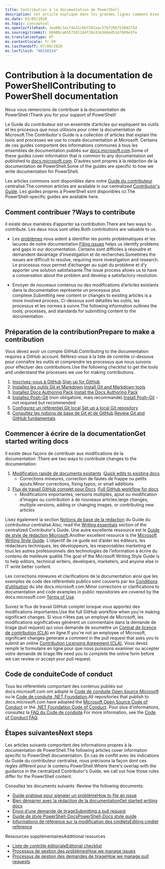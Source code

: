 ```yaml
---
title: Contribution à la documentation de PowerShell
description: Cet article explique dans les grandes lignes comment bien démarrer en tant que contributeur de la documentation de PowerShell.
ms.date: 03/05/2020
ms.topic: conceptual
ms.openlocfilehash: 3ea08c3acf4a31cbb7262aac57bf28b75388275d
ms.sourcegitcommit: b0488ca6557501184f20c8343b0ed5147b09e3fe
ms.translationtype: HT
ms.contentlocale: fr-FR
ms.lasthandoff: 07/09/2020
ms.locfileid: "86158154"
---
```

# <a name="contributing-to-powershell-documentation"></a><span data-ttu-id="e0ef0-103">Contribution à la documentation de PowerShell</span><span class="sxs-lookup"><span data-stu-id="e0ef0-103">Contributing to PowerShell documentation</span></span>

<span data-ttu-id="e0ef0-104">Nous vous remercions de contribuer à la documentation de PowerShell !</span><span class="sxs-lookup"><span data-stu-id="e0ef0-104">Thank you for your support of PowerShell!</span></span>

<span data-ttu-id="e0ef0-105">Le Guide du contributeur est un ensemble d’articles qui expliquent les outils et les processus que nous utilisons pour créer la documentation de Microsoft.</span><span class="sxs-lookup"><span data-stu-id="e0ef0-105">The Contributor's Guide is a collection of articles that explain the tools and processes we use to create documentation at Microsoft.</span></span> <span data-ttu-id="e0ef0-106">Certains de ces guides comportent des informations communes à tous les ensembles de documentation publiés sur [docs.microsoft.com][docs].</span><span class="sxs-lookup"><span data-stu-id="e0ef0-106">Some of these guides cover information that is common to any documentation set published to [docs.microsoft.com][docs].</span></span> <span data-ttu-id="e0ef0-107">D’autres sont propres à la rédaction de la documentation de PowerShell.</span><span class="sxs-lookup"><span data-stu-id="e0ef0-107">Some of the guides are specific to how we write documentation for PowerShell.</span></span>

<span data-ttu-id="e0ef0-108">Les articles communs sont disponibles dans notre [Guide du contributeur][contribute] centralisé.</span><span class="sxs-lookup"><span data-stu-id="e0ef0-108">The common articles are available in our centralized [Contributor's Guide][contribute].</span></span> <span data-ttu-id="e0ef0-109">Les guides propres à PowerShell sont disponibles ici.</span><span class="sxs-lookup"><span data-stu-id="e0ef0-109">The PowerShell-specific guides are available here.</span></span>

## <a name="ways-to-contribute"></a><span data-ttu-id="e0ef0-110">Comment contribuer ?</span><span class="sxs-lookup"><span data-stu-id="e0ef0-110">Ways to contribute</span></span>

<span data-ttu-id="e0ef0-111">Il existe deux manières d’apporter sa contribution.</span><span class="sxs-lookup"><span data-stu-id="e0ef0-111">There are two ways to contribute.</span></span> <span data-ttu-id="e0ef0-112">Les deux nous sont utiles.</span><span class="sxs-lookup"><span data-stu-id="e0ef0-112">Both contributions are valuable to us.</span></span>

- <span data-ttu-id="e0ef0-113">Les [problèmes][file-an-issue] nous aident à identifier les points problématiques et les lacunes de notre documentation.</span><span class="sxs-lookup"><span data-stu-id="e0ef0-113">[Filing issues][file-an-issue] helps us identify problems and gaps in our documentation.</span></span> <span data-ttu-id="e0ef0-114">Certains sont difficiles à résoudre et demandent davantage d’investigation et de recherches.</span><span class="sxs-lookup"><span data-stu-id="e0ef0-114">Sometimes the issues are difficult to resolve, requiring more investigation and research.</span></span> <span data-ttu-id="e0ef0-115">Le processus nous permet d’échanger au sujet du problème et d’y apporter une solution satisfaisante.</span><span class="sxs-lookup"><span data-stu-id="e0ef0-115">The issue process allows us to have a conversation about the problem and develop a satisfactory resolution.</span></span>

- <span data-ttu-id="e0ef0-116">Envoyer de nouveaux contenus ou des modifications d’articles existants dans la documentation représente un processus plus complexe.</span><span class="sxs-lookup"><span data-stu-id="e0ef0-116">Submitting new content or changes to existing articles is a more involved process.</span></span> <span data-ttu-id="e0ef0-117">Ci-dessous sont détaillés les outils, les processus et les normes à suivre.</span><span class="sxs-lookup"><span data-stu-id="e0ef0-117">The following information outlines the tools, processes, and standards for submitting content to the documentation.</span></span>

## <a name="prepare-to-make-a-contribution"></a><span data-ttu-id="e0ef0-118">Préparation de la contribution</span><span class="sxs-lookup"><span data-stu-id="e0ef0-118">Prepare to make a contribution</span></span>

<span data-ttu-id="e0ef0-119">Vous devez avoir un compte GitHub.</span><span class="sxs-lookup"><span data-stu-id="e0ef0-119">Contributing to the documentation requires a GitHub account.</span></span> <span data-ttu-id="e0ef0-120">Référez-vous à la liste de contrôle ci-dessous pour connaître les outils et comprendre les processus que nous suivons pour effectuer des contributions.</span><span class="sxs-lookup"><span data-stu-id="e0ef0-120">Use the following checklist to get the tools and understand the processes we use for making contributions.</span></span>

1. <span data-ttu-id="e0ef0-121">[Inscrivez-vous à GitHub](/contribute/get-started-setup-github).</span><span class="sxs-lookup"><span data-stu-id="e0ef0-121">[Sign up for GitHub](/contribute/get-started-setup-github)</span></span>
1. <span data-ttu-id="e0ef0-122">[Installez les outils Git et Markdown](/contribute/get-started-setup-tools).</span><span class="sxs-lookup"><span data-stu-id="e0ef0-122">[Install Git and Markdown tools](/contribute/get-started-setup-tools)</span></span>
1. <span data-ttu-id="e0ef0-123">[Installez Docs Authoring Pack](/contribute/how-to-write-docs-auth-pack).</span><span class="sxs-lookup"><span data-stu-id="e0ef0-123">[Install the Docs Authoring Pack](/contribute/how-to-write-docs-auth-pack)</span></span>
1. <span data-ttu-id="e0ef0-124">[Installez Posh-Git][posh-git] (non obligatoire, mais recommandé).</span><span class="sxs-lookup"><span data-stu-id="e0ef0-124">[Install Posh-Git][posh-git] - not required but recommended</span></span>
1. <span data-ttu-id="e0ef0-125">[Configurez un référentiel Git local](/contribute/get-started-setup-local).</span><span class="sxs-lookup"><span data-stu-id="e0ef0-125">[Set up a local Git repository](/contribute/get-started-setup-local)</span></span>
1. <span data-ttu-id="e0ef0-126">[Consultez les notions de base de Git et de GitHub](/contribute/git-github-fundamentals).</span><span class="sxs-lookup"><span data-stu-id="e0ef0-126">[Review Git and GitHub fundamentals](/contribute/git-github-fundamentals)</span></span>

## <a name="get-started-writing-docs"></a><span data-ttu-id="e0ef0-127">Commencer à écrire de la documentation</span><span class="sxs-lookup"><span data-stu-id="e0ef0-127">Get started writing docs</span></span>

<span data-ttu-id="e0ef0-128">Il existe deux façons de contribuer aux modifications de la documentation :</span><span class="sxs-lookup"><span data-stu-id="e0ef0-128">There are two ways to contribute changes to the documentation:</span></span>

1. <span data-ttu-id="e0ef0-129">[Modification rapide de documents existants](/contribute/#quick-edits-to-existing-documents) :</span><span class="sxs-lookup"><span data-stu-id="e0ef0-129">[Quick edits to existing docs](/contribute/#quick-edits-to-existing-documents)</span></span>
   - <span data-ttu-id="e0ef0-130">Corrections mineures, correction de fautes de frappe ou petits ajouts.</span><span class="sxs-lookup"><span data-stu-id="e0ef0-130">Minor corrections, fixing typos, or small additions</span></span>
1. <span data-ttu-id="e0ef0-131">[Flux de travail GitHub complet pour Docs](/contribute/how-to-write-workflows-major) :</span><span class="sxs-lookup"><span data-stu-id="e0ef0-131">[Full GitHub workflow for docs](/contribute/how-to-write-workflows-major)</span></span>
   - <span data-ttu-id="e0ef0-132">Modifications importantes, versions multiples, ajout ou modification d’images ou contribution à de nouveaux articles.</span><span class="sxs-lookup"><span data-stu-id="e0ef0-132">large changes, multiple versions, adding or changing images, or contributing new articles</span></span>

<span data-ttu-id="e0ef0-133">Lisez également la section [Notions de base de la rédaction](/contribute/style-quick-start) du Guide du contributeur centralisé.</span><span class="sxs-lookup"><span data-stu-id="e0ef0-133">Also, read the [Writing essentials](/contribute/style-quick-start) section of the centralized Contributor's Guide.</span></span> <span data-ttu-id="e0ef0-134">Une autre excellente ressource est le [Guide de style de rédaction Microsoft][style-guide].</span><span class="sxs-lookup"><span data-stu-id="e0ef0-134">Another excellent resource is the [Microsoft Writing Style Guide][style-guide].</span></span> <span data-ttu-id="e0ef0-135">L’objectif de ce guide est d’aider les éditeurs, les rédacteurs techniques, les développeurs, les responsables marketing et tous les autres professionnels des technologies de l’information à écrire du contenu de meilleure qualité.</span><span class="sxs-lookup"><span data-stu-id="e0ef0-135">The goal of the Microsoft Writing Style Guide is to help editors, technical writers, developers, marketers, and anyone else in IT write better content.</span></span>

<span data-ttu-id="e0ef0-136">Les corrections mineures et clarifications de la documentation ainsi que les exemples de code des référentiels publics sont couverts par les [Conditions d’utilisation][terms-of-use] du site docs.microsoft.com.</span><span class="sxs-lookup"><span data-stu-id="e0ef0-136">Minor corrections or clarifications to documentation and code examples in public repositories are covered by the docs.microsoft.com [Terms of Use][terms-of-use].</span></span>

<span data-ttu-id="e0ef0-137">Suivez le flux de travail GitHub complet lorsque vous apportez des modifications importantes.</span><span class="sxs-lookup"><span data-stu-id="e0ef0-137">Use the full GitHub workflow when you're making significant changes.</span></span> <span data-ttu-id="e0ef0-138">Si vous n’êtes pas un employé de Microsoft, les modifications significatives génèrent un commentaire dans la demande de tirage (pull request) qui vous demande de soumettre un [Contrat de licence de contribution (CLA)][cla] en ligne.</span><span class="sxs-lookup"><span data-stu-id="e0ef0-138">If you're not an employee of Microsoft, significant changes generate a comment in the pull request that asks you to submit an online [Contribution Licensing Agreement (CLA)][cla].</span></span> <span data-ttu-id="e0ef0-139">Vous devez remplir le formulaire en ligne pour que nous puissions examiner ou accepter votre demande de tirage.</span><span class="sxs-lookup"><span data-stu-id="e0ef0-139">We need you to complete the online form before we can review or accept your pull request.</span></span>

## <a name="code-of-conduct"></a><span data-ttu-id="e0ef0-140">Code de conduite</span><span class="sxs-lookup"><span data-stu-id="e0ef0-140">Code of conduct</span></span>

<span data-ttu-id="e0ef0-141">Tous les référentiels comportant des contenus publiés sur docs.microsoft.com ont adopté le [Code de conduite Open Source Microsoft](https://opensource.microsoft.com/codeofconduct/) ou le [Code de conduite .NET Foundation](https://dotnetfoundation.org/code-of-conduct).</span><span class="sxs-lookup"><span data-stu-id="e0ef0-141">All repositories that publish to docs.microsoft.com have adopted the [Microsoft Open Source Code of Conduct](https://opensource.microsoft.com/codeofconduct/) or the [.NET Foundation Code of Conduct](https://dotnetfoundation.org/code-of-conduct).</span></span> <span data-ttu-id="e0ef0-142">Pour plus d'informations, consultez la [FAQ du Code de conduite](https://opensource.microsoft.com/codeofconduct/faq/).</span><span class="sxs-lookup"><span data-stu-id="e0ef0-142">For more information, see the [Code of Conduct FAQ](https://opensource.microsoft.com/codeofconduct/faq/).</span></span>

## <a name="next-steps"></a><span data-ttu-id="e0ef0-143">Étapes suivantes</span><span class="sxs-lookup"><span data-stu-id="e0ef0-143">Next steps</span></span>

<span data-ttu-id="e0ef0-144">Les articles suivants comportent des informations propres à la documentation de PowerShell.</span><span class="sxs-lookup"><span data-stu-id="e0ef0-144">The following articles cover information specific to PowerShell documentation.</span></span> <span data-ttu-id="e0ef0-145">En cas de conflit avec les indications du Guide du contributeur centralisé, nous précisons la façon dont ces règles diffèrent pour le contenu PowerShell.</span><span class="sxs-lookup"><span data-stu-id="e0ef0-145">Where there's overlap with the guidance in the centralized Contributor's Guide, we call out how those rules differ for the PowerShell content.</span></span>

<span data-ttu-id="e0ef0-146">Consultez les documents suivants :</span><span class="sxs-lookup"><span data-stu-id="e0ef0-146">Review the following documents:</span></span>

- [<span data-ttu-id="e0ef0-147">Guide pratique pour signaler un problème</span><span class="sxs-lookup"><span data-stu-id="e0ef0-147">How to file an issue</span></span>](file-an-issue.md)
- [<span data-ttu-id="e0ef0-148">Bien démarrer avec la rédaction de la documentation</span><span class="sxs-lookup"><span data-stu-id="e0ef0-148">Get started writing docs</span></span>](get-started-writing.md)
- [<span data-ttu-id="e0ef0-149">Envoi d’une demande de tirage</span><span class="sxs-lookup"><span data-stu-id="e0ef0-149">Submitting a pull request</span></span>](pull-requests.md)
- [<span data-ttu-id="e0ef0-150">Guide de style PowerShell-Docs</span><span class="sxs-lookup"><span data-stu-id="e0ef0-150">PowerShell-Docs style guide</span></span>](powershell-style-guide.md)
- [<span data-ttu-id="e0ef0-151">Informations de référence sur la modification des cmdlets</span><span class="sxs-lookup"><span data-stu-id="e0ef0-151">Editing cmdlet reference</span></span>](editing-cmdlet-ref.md)

<span data-ttu-id="e0ef0-152">Ressources supplémentaires</span><span class="sxs-lookup"><span data-stu-id="e0ef0-152">Additional resources</span></span>

- [<span data-ttu-id="e0ef0-153">Liste de contrôle éditoriale</span><span class="sxs-lookup"><span data-stu-id="e0ef0-153">Editorial checklist</span></span>](editorial-checklist.md)
- [<span data-ttu-id="e0ef0-154">Processus de gestion des problèmes</span><span class="sxs-lookup"><span data-stu-id="e0ef0-154">How we manage issues</span></span>](managing-issues.md)
- [<span data-ttu-id="e0ef0-155">Processus de gestion des demandes de tirage</span><span class="sxs-lookup"><span data-stu-id="e0ef0-155">How we manage pull requests</span></span>](managing-pull-requests.md)

<!--link refs-->
[cla]: https://cla.microsoft.com/
[contribute]: /contribute/
[docs]: https://docs.microsoft.com/
[file-an-issue]: file-an-issue.md
[posh-git]: https://www.powershellgallery.com/packages/posh-git
[psdocs]: /powershell
[style-guide]: /style-guide/welcome/
[terms-of-use]: /legal/termsofuse
